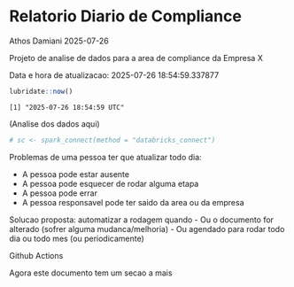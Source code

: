 # Relatorio Diario de Compliance
Athos Damiani
2025-07-26

Projeto de analise de dados para a area de compliance da Empresa X

Data e hora de atualizacao: 2025-07-26 18:54:59.337877

``` r
lubridate::now()
```

    [1] "2025-07-26 18:54:59 UTC"

(Analise dos dados aqui)

``` r
# sc <- spark_connect(method = "databricks_connect")
```

Problemas de uma pessoa ter que atualizar todo dia:

-   A pessoa pode estar ausente
-   A pessoa pode esquecer de rodar alguma etapa
-   A pessoa pode errar
-   A pessoa responsavel pode ter saido da area ou da empresa

Solucao proposta: automatizar a rodagem quando - Ou o documento for
alterado (sofrer alguma mudanca/melhoria) - Ou agendado para rodar todo
dia ou todo mes (ou periodicamente)

Github Actions

Agora este documento tem um secao a mais
